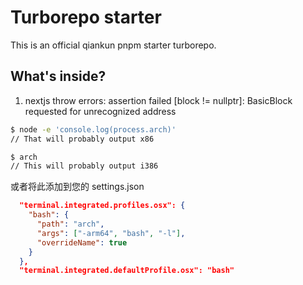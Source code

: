 # Turborepo starter

This is an official qiankun pnpm starter turborepo.

## What's inside?

1. nextjs throw errors: assertion failed [block != nullptr]: BasicBlock requested for unrecognized address

```bash
$ node -e 'console.log(process.arch)'
// That will probably output x86

$ arch
// This will probably output i386
```

或者将此添加到您的 settings.json

```json
  "terminal.integrated.profiles.osx": {
    "bash": {
      "path": "arch",
      "args": ["-arm64", "bash", "-l"],
      "overrideName": true
    }
  },
  "terminal.integrated.defaultProfile.osx": "bash"
```
